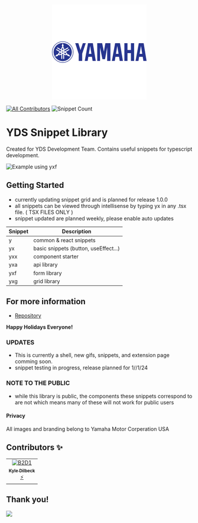 <p align="center">
  <a href=https://www.yamahamotorsports.com>
    <img src='./images/y2.jpg' alt='yamaha logo blue'/>
  </a>
</p>

[![All Contributors](https://img.shields.io/badge/all_contributors-1-blue.svg?style=flat-square)](https://marketplace.visualstudio.com/items?itemName=YAMAHA.yds-snippets#:~:text=Motor%20Corperation%20USA-,Contributors,-%E2%9C%A8) ![Snippet Count](https://img.shields.io/badge/Custom_Snippets-42-orange.svg?style=flat-square)

# YDS Snippet Library

Created for YDS Development Team. Contains useful snippets for typescript development.

![Example using yxf](https://media.giphy.com/media/iMz4SYVtEghHP7VGDj/giphy.gif)

## Getting Started

- currently updating snippet grid and is planned for release 1.0.0
- all snippets can be viewed through intellisense by typing yx in any .tsx file. ( TSX FILES ONLY )
- snippet updated are planned weekly, please enable auto updates

| Snippet | Description                           |
| ------- | ------------------------------------- |
| y       | common & react snippets               |
| yx      | basic snippets (button, useEffect...) |
| yxx     | component starter                     |
| yxa     | api library                           |
| yxf     | form library                          |
| yxg     | grid library                          |

## For more information

- [Repository](https://github.com/XYIAN/yds-snippets)

**Happy Holidays Everyone!**

### UPDATES

- This is currently a shell, new gifs, snippets, and extension page comming soon.
- snippet testing in progress, release planned for 1//1/24

### NOTE TO THE PUBLIC

- while this library is public, the components these snippets correspond to are not which means many of these will not work for public users

#### Privacy

All images and branding belong to Yamaha Motor Corperation USA

## Contributors ✨

<!-- ALL-CONTRIBUTORS-LIST:START - Do not remove or modify this section -->
<!-- prettier-ignore-start -->
<!-- markdownlint-disable -->
<table>
  <tr>
    <td align="center"><a href=https://www.linkedin.com/in/kxdilbeck/><img src=https://media.licdn.com/dms/image/C5603AQE80kHro8-3dA/profile-displayphoto-shrink_100_100/0/1636953516875?e=1705536000&v=beta&t=V7DotdQ6n1Ym1_HnoSnrnDMfoNzfHSAhFNEx6dTX0RE width="100px;" alt="B2D1"/><br /><sub><b>Kyle Dilbeck</b></sub></a><br /><a href=https://github.com/XYIAN/yamaha-extensionPack/issues title="Developer">⚡</a></td>
   
    
</table>
<!-- markdownlint-enable -->
<!-- prettier-ignore-end -->
<!-- ALL-CONTRIBUTORS-LIST:END -->

## Thank you!

<a href=https://www.yamaha.com/><img src=https://yamaha-motor.com/images/mock-homepage/homepage_accessories_desktop_bkg_C.png /></a>
